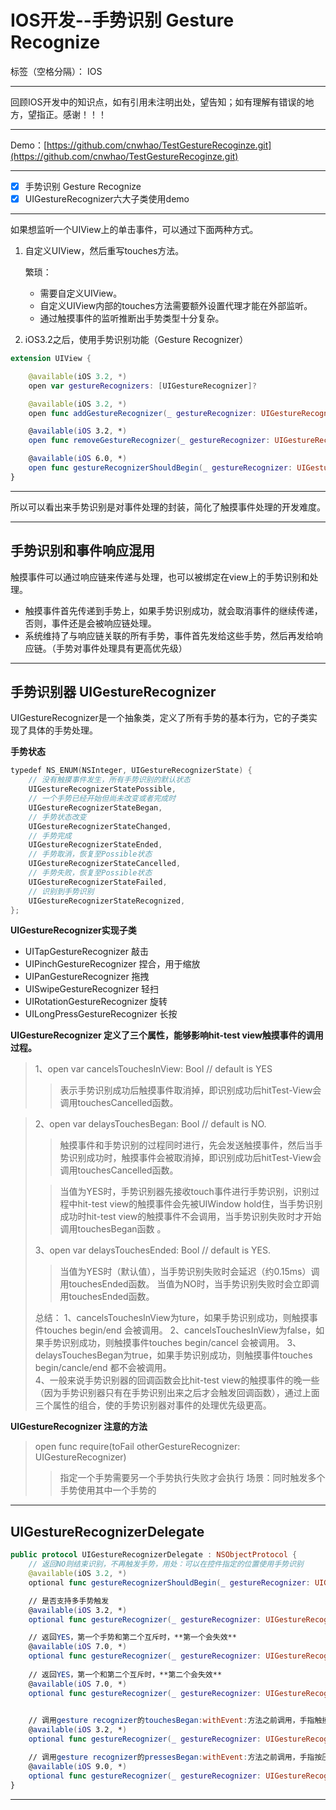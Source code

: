 # IOS开发--手势识别 Gesture Recognize

标签（空格分隔）： IOS

---

回顾IOS开发中的知识点，如有引用未注明出处，望告知；如有理解有错误的地方，望指正。感谢！！！

---

Demo：[https://github.com/cnwhao/TestGestureRecoginze.git](https://github.com/cnwhao/TestGestureRecoginze.git)

---

- [x] 手势识别 Gesture Recognize
- [x] UIGestureRecognizer六大子类使用demo

---
  

如果想监听一个UIView上的单击事件，可以通过下面两种方式。

 1. 自定义UIView，然后重写touches方法。  
    
    繁琐：
    * 需要自定义UIView。
    * 自定义UIView内部的touches方法需要额外设置代理才能在外部监听。
    * 通过触摸事件的监听推断出手势类型十分复杂。

 2. iOS3.2之后，使用手势识别功能（Gesture Recognizer）
```Swift
extension UIView {

    @available(iOS 3.2, *)
    open var gestureRecognizers: [UIGestureRecognizer]?

    @available(iOS 3.2, *)
    open func addGestureRecognizer(_ gestureRecognizer: UIGestureRecognizer)

    @available(iOS 3.2, *)
    open func removeGestureRecognizer(_ gestureRecognizer: UIGestureRecognizer)

    @available(iOS 6.0, *)
    open func gestureRecognizerShouldBegin(_ gestureRecognizer: UIGestureRecognizer) -> Bool
}
```

---

所以可以看出来手势识别是对事件处理的封装，简化了触摸事件处理的开发难度。

---

## 手势识别和事件响应混用

触摸事件可以通过响应链来传递与处理，也可以被绑定在view上的手势识别和处理。

- 触摸事件首先传递到手势上，如果手势识别成功，就会取消事件的继续传递，否则，事件还是会被响应链处理。 
- 系统维持了与响应链关联的所有手势，事件首先发给这些手势，然后再发给响应链。（手势对事件处理具有更高优先级）

---

## 手势识别器 UIGestureRecognizer
UIGestureRecognizer是一个抽象类，定义了所有手势的基本行为，它的子类实现了具体的手势处理。

**手势状态**
```Swift
typedef NS_ENUM(NSInteger, UIGestureRecognizerState) {
    // 没有触摸事件发生，所有手势识别的默认状态
    UIGestureRecognizerStatePossible,
    // 一个手势已经开始但尚未改变或者完成时
    UIGestureRecognizerStateBegan,
    // 手势状态改变
    UIGestureRecognizerStateChanged,
    // 手势完成
    UIGestureRecognizerStateEnded,
    // 手势取消，恢复至Possible状态
    UIGestureRecognizerStateCancelled, 
    // 手势失败，恢复至Possible状态
    UIGestureRecognizerStateFailed,
    // 识别到手势识别
    UIGestureRecognizerStateRecognized,
};
```

**UIGestureRecognizer实现子类**

- UITapGestureRecognizer        敲击
- UIPinchGestureRecognizer      捏合，用于缩放
- UIPanGestureRecognizer        拖拽
- UISwipeGestureRecognizer      轻扫
- UIRotationGestureRecognizer   旋转
- UILongPressGestureRecognizer  长按  

       
**UIGestureRecognizer 定义了三个属性，能够影响hit-test view触摸事件的调用过程。**
> 1、open var cancelsTouchesInView: Bool // default is YES
>> 表示手势识别成功后触摸事件取消掉，即识别成功后hitTest-View会调用touchesCancelled函数。 

> 2、open var delaysTouchesBegan: Bool // default is NO.  
>> 触摸事件和手势识别的过程同时进行，先会发送触摸事件，然后当手势识别成功时，触摸事件会被取消掉，即识别成功后hitTest-View会调用touchesCancelled函数。
>  
>> 当值为YES时，手势识别器先接收touch事件进行手势识别，识别过程中hit-test view的触摸事件会先被UIWindow hold住，当手势识别成功时hit-test view的触摸事件不会调用，当手势识别失败时才开始调用touchesBegan函数 。  
>
> 3、open var delaysTouchesEnded: Bool // default is YES.
>
>> 当值为YES时（默认值），当手势识别失败时会延迟（约0.15ms）调用touchesEnded函数。
当值为NO时，当手势识别失败时会立即调用touchesEnded函数。
>  
> 总结：
1、cancelsTouchesInView为ture，如果手势识别成功，则触摸事件touches begin/end 会被调用。
2、cancelsTouchesInView为false，如果手势识别成功，则触摸事件touches begin/cancel 会被调用。
3、delaysTouchesBegan为true，如果手势识别成功，则触摸事件touches begin/cancle/end 都不会被调用。  
4、一般来说手势识别器的回调函数会比hit-test view的触摸事件的晚一些（因为手势识别器只有在手势识别出来之后才会触发回调函数），通过上面三个属性的组合，使的手势识别器对事件的处理优先级更高。
>

**UIGestureRecognizer 注意的方法**
> open func require(toFail otherGestureRecognizer: UIGestureRecognizer)
>> 指定一个手势需要另一个手势执行失败才会执行
>> 场景：同时触发多个手势使用其中一个手势的

---

## UIGestureRecognizerDelegate

```Swift
public protocol UIGestureRecognizerDelegate : NSObjectProtocol {
    // 返回NO则结束识别，不再触发手势，用处：可以在控件指定的位置使用手势识别
    @available(iOS 3.2, *)
    optional func gestureRecognizerShouldBegin(_ gestureRecognizer: UIGestureRecognizer) -> Bool

    // 是否支持多手势触发
    @available(iOS 3.2, *)
    optional func gestureRecognizer(_ gestureRecognizer: UIGestureRecognizer, shouldRecognizeSimultaneouslyWith otherGestureRecognizer: UIGestureRecognizer) -> Bool

    // 返回YES，第一个手势和第二个互斥时，**第一个会失效**
    @available(iOS 7.0, *)
    optional func gestureRecognizer(_ gestureRecognizer: UIGestureRecognizer, shouldRequireFailureOf otherGestureRecognizer: UIGestureRecognizer) -> Bool
    
    // 返回YES，第一个和第二个互斥时，**第二个会失效**
    @available(iOS 7.0, *)
    optional func gestureRecognizer(_ gestureRecognizer: UIGestureRecognizer, shouldBeRequiredToFailBy otherGestureRecognizer: UIGestureRecognizer) -> Bool

    
    // 调用gesture recognizer的touchesBegan:withEvent:方法之前调用，手指触摸屏幕后回调的方法，返回NO则不再进行手势识别
    @available(iOS 3.2, *)
    optional func gestureRecognizer(_ gestureRecognizer: UIGestureRecognizer, shouldReceive touch: UITouch) -> Bool

    // 调用gesture recognizer的pressesBegan:withEvent:方法之前调用，手指按压屏幕后回调的方法，返回NO则不再进行手势识别
    @available(iOS 9.0, *)
    optional func gestureRecognizer(_ gestureRecognizer: UIGestureRecognizer, shouldReceive press: UIPress) -> Bool
}
```

---
